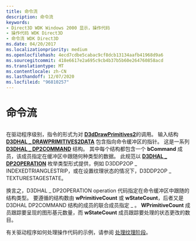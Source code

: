 ```yaml
---
title: 命令流
description: 命令流
keywords:
- Direct3D WDK Windows 2000 显示，操作代码
- 操作代码 WDK Direct3D
- 命令流 WDK Direct3D
ms.date: 04/20/2017
ms.localizationpriority: medium
ms.openlocfilehash: 4ecd7cdbe5cabac9cf8dcb13134aafb41968d9a6
ms.sourcegitcommit: 418e6617e2a695c9cb4b37b5b60e264760858acd
ms.translationtype: MT
ms.contentlocale: zh-CN
ms.lasthandoff: 12/07/2020
ms.locfileid: "96810257"
---
```

# <a name="command-stream"></a>命令流


## <span id="ddk_command_stream_gg"></span><span id="DDK_COMMAND_STREAM_GG"></span>


在驱动程序级别，指令的形式为对 [**D3dDrawPrimitives2**](/windows-hardware/drivers/ddi/d3dhal/nc-d3dhal-lpd3dhal_drawprimitives2cb)的调用。 输入结构 [**D3DHAL \_ DRAWPRIMITIVES2DATA**](/windows-hardware/drivers/ddi/d3dhal/ns-d3dhal-_d3dhal_drawprimitives2data) 包含指向命令缓冲区的指针。 这是一系列 [**D3DHAL \_ DP2COMMAND**](/windows-hardware/drivers/ddi/d3dhal/ns-d3dhal-_d3dhal_dp2command) 结构。 其中每个结构都包含一个 **bCommand** 成员，该成员指定在缓冲区中跟随何种类型的数据。 此规范以 [**D3DHAL \_ DP2OPERATION**](/windows-hardware/drivers/ddi/d3dhal/ne-d3dhal-_d3dhal_dp2operation) 枚举类型形式提供，例如 D3DDP2OP \_ INDEXEDTRIANGLESTRIP，或在设置纹理状态的情况下，D3DDP2OP \_ TEXTURESTAGESTATE。

换言之，D3DHAL \_ DP2OPERATION operation 代码指定在命令缓冲区中跟随的结构类型。 要遵循的结构数由 **wPrimitiveCount** 或 **wStateCount**，后者又是 D3DHAL DP2COMMAND 结构的成员的联合成员指定 \_ 。 **WPrimitiveCount** 成员跟踪要呈现的图形基元数量，而 **wStateCount** 成员跟踪要处理的状态更改的数目。

有关驱动程序如何处理操作代码的示例，请参阅 [处理纹理阶段](processing-texture-stages.md)。

 

